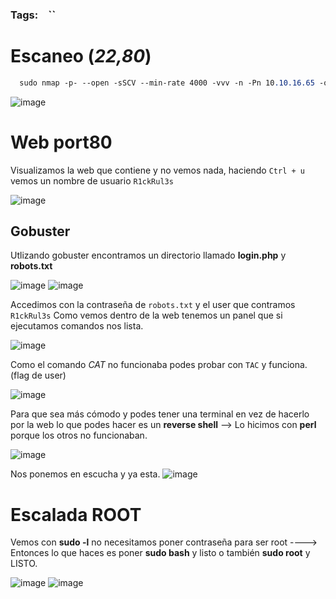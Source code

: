 ### Tags: `` `` ``

# Escaneo (*22,80*)

```css
  sudo nmap -p- --open -sSCV --min-rate 4000 -vvv -n -Pn 10.10.16.65 -oN escaneo
```
![image](https://github.com/user-attachments/assets/619b8370-f689-4f49-8d05-0b66da8ba85d)

# Web port80
Visualizamos la web que contiene y no vemos nada, haciendo `Ctrl + u` vemos un nombre de usuario `R1ckRul3s`

![image](https://github.com/user-attachments/assets/763275f1-02de-4a5e-a513-3e011486737b)

## Gobuster 
Utlizando gobuster encontramos un directorio llamado **login.php** y **robots.txt**

![image](https://github.com/user-attachments/assets/a60a6aba-8fc1-4337-89b7-4c13b24b1edf)
![image](https://github.com/user-attachments/assets/7a513598-58f9-4055-86fd-d194e2ac0889)

Accedimos con la contraseña de `robots.txt` y el user que contramos `R1ckRul3s`
Como vemos dentro de la web tenemos un panel que si ejecutamos comandos nos lista.

![image](https://github.com/user-attachments/assets/2876ea0a-25ad-4741-9a17-0fb6a1702d41)

Como el comando *CAT* no funcionaba podes probar con ``TAC`` y funciona. (flag de user)

![image](https://github.com/user-attachments/assets/918b7a75-68ab-4cab-ac5f-4be4a6e48624)

Para que sea más cómodo y podes tener una terminal en vez de hacerlo por la web lo que podes hacer es un **reverse shell** --> Lo hicimos con **perl** porque los otros no funcionaban.

![image](https://github.com/user-attachments/assets/17921c5c-7dc5-4588-a761-700c10603c44)

Nos ponemos en escucha y ya esta.
![image](https://github.com/user-attachments/assets/14cc0c2b-c58e-49d1-8cbb-e45d5986d62e)

# Escalada ROOT
Vemos con **sudo -l** no necesitamos poner contraseña para ser root ----> Entonces lo que haces es poner **sudo bash** y listo o también **sudo root** y LISTO.

![image](https://github.com/user-attachments/assets/46a1a2b1-acdc-4b0b-b1dc-555bc739ee7d)
![image](https://github.com/user-attachments/assets/2e640f9d-4f8d-4921-a9d8-b2f4f771a821)
